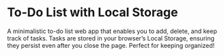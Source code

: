 # To-Do List with Local Storage 

A minimalistic to-do list web app that enables you to add, delete, and keep track of tasks. Tasks are stored in your browser’s Local Storage, ensuring they persist even after you close the page. Perfect for keeping organized!